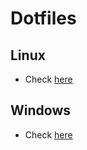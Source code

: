 
# Dotfiles

## Linux

- Check [here](https://github.com/LuiggiPasacheL/dotfiles/blob/master/linux/readme.md)

## Windows

- Check [here](https://github.com/LuiggiPasacheL/dotfiles/blob/master/windows/readme.md)
